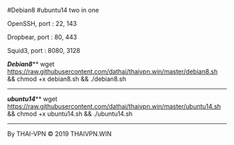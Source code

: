 #Debian8 #ubuntu14 two in one

OpenSSH, port : 22, 143

Dropbear, port : 80, 443

Squid3, port : 8080, 3128

*******Debian8*********
wget https://raw.githubusercontent.com/dathai/thaivpn.win/master/debian8.sh && chmod +x debian8.sh && ./debian8.sh
***********************
*******ubuntu14*********
wget https://raw.githubusercontent.com/dathai/thaivpn.win/master/ubuntu14.sh && chmod +x ubuntu14.sh && ./ubuntu14.sh
***********************
By THAI-VPN © 2019 THAIVPN.WIN
